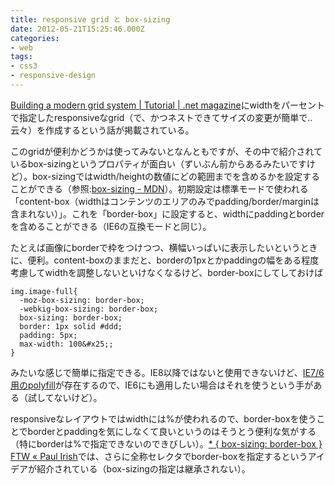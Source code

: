 ```yaml
---
title: responsive grid と box-sizing
date: 2012-05-21T15:25:46.000Z
categories:
- web
tags:
- css3
- responsive-design
---
```

[Building a modern grid system | Tutorial | .net magazine](http://www.netmagazine.com/tutorials/building-modern-grid-system)にwidthをパーセントで指定したresponsiveなgrid（で、かつネストできてサイズの変更が簡単で..云々）を作成するという話が掲載されている。

<!-- more -->

このgridが便利かどうかは使ってみないとなんともですが、その中で紹介されているbox-sizingというプロパティが面白い（ずいぶん前からあるみたいですけど）。box-sizingではwidth/heightの数値にどの範囲までを含めるかを設定することができる（参照:[box-sizing - MDN](https://developer.mozilla.org/En/CSS/Box-sizing)）。初期設定は標準モードで使われる「content-box（widthはコンテンツのエリアのみでpadding/border/marginは含まれない）」。これを「border-box」に設定すると、widthにpaddingとborderを含めることができる（IE6の互換モードと同じ）。

たとえば画像にborderで枠をつけつつ、横幅いっぱいに表示したいというときに、便利。content-boxのままだと、borderの1pxとかpaddingの幅をある程度考慮してwidthを調整しないといけなくなるけど、border-boxにしてしておけば

```
img.image-full{
  -moz-box-sizing: border-box;
  -webkig-box-sizing: border-box;
  box-sizing: border-box;
  border: 1px solid #ddd;
  padding: 5px;
  max-width: 100&#x25;;
}

```

みたいな感じで簡単に指定できる。IE8以降ではないと使用できないけど、[IE7/6用のpolyfill](https://github.com/Schepp/box-sizing-polyfill)が存在するので、IE6にも適用したい場合はそれを使うという手がある（試してないけど）。

responsiveなレイアウトではwidthには&#x25;が使われるので、border-boxを使うことでborderとpaddingを気にしなくて良いというのはそうとう便利な気がする（特にborderは&#x25;で指定できないのできびしい）。[\* { box-sizing: border-box } FTW « Paul Irish](http://paulirish.com/2012/box-sizing-border-box-ftw/)では、さらに全称セレクタでborder-boxを指定するというアイデアが紹介されている（box-sizingの指定は継承されない）。
